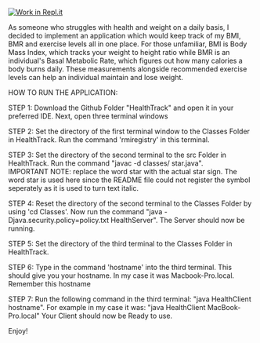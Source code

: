 [![Work in Repl.it](https://classroom.github.com/assets/work-in-replit-14baed9a392b3a25080506f3b7b6d57f295ec2978f6f33ec97e36a161684cbe9.svg)](https://classroom.github.com/online_ide?assignment_repo_id=6308581&assignment_repo_type=AssignmentRepo)

As someone who struggles with health and weight on a daily basis, I decided to implement an application which would keep track of my BMI, BMR and exercise levels all in one place. For those unfamiliar, BMI is Body Mass Index, which tracks your weight to height ratio while BMR is an individual's Basal Metabolic Rate, which figures out how many calories a body burns daily. These measurements alongside recommended exercise levels can help an individual maintain and lose weight. 

HOW TO RUN THE APPLICATION:

STEP 1: Download the Github Folder "HealthTrack" and open it in your preferred IDE. Next, open three terminal windows

STEP 2: Set the directory of the first terminal window to the Classes Folder in HealthTrack. Run the command 'rmiregistry' in this terminal.

STEP 3: Set the directory of the second terminal to the src Folder in HealthTrack. Run the command "javac -d classes/ star.java".          
IMPORTANT NOTE: replace the word star with the actual star sign. The word star is used here since the README file could not register the symbol seperately as it is used to turn text italic.

STEP 4: Reset the directory of the second terminal to the Classes Folder by using 'cd Classes'. Now run the command "java -Djava.security.policy=policy.txt HealthServer". The Server should now  be running.

STEP 5: Set the directory of the third terminal to the Classes Folder in HealthTrack.

STEP 6: Type in the command 'hostname' into the third terminal. This should give you your hostname. In my case it was Macbook-Pro.local. Remember this hostname

STEP 7: Run the following command in the third terminal:  "java HealthClient hostname". For example in my case it was: "java HealthClient MacBook-Pro.local"
Your Client should now be Ready to use.

Enjoy!
